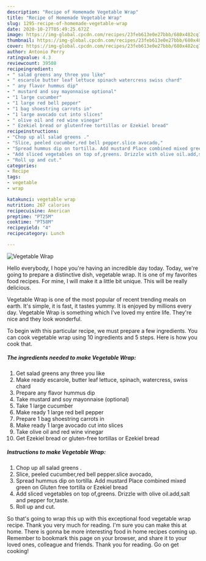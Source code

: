 ```yaml
---
description: "Recipe of Homemade Vegetable Wrap"
title: "Recipe of Homemade Vegetable Wrap"
slug: 1295-recipe-of-homemade-vegetable-wrap
date: 2020-10-27T05:49:25.672Z
image: https://img-global.cpcdn.com/recipes/23feb613e0e27bbb/680x482cq70/vegetable-wrap-recipe-main-photo.jpg
thumbnail: https://img-global.cpcdn.com/recipes/23feb613e0e27bbb/680x482cq70/vegetable-wrap-recipe-main-photo.jpg
cover: https://img-global.cpcdn.com/recipes/23feb613e0e27bbb/680x482cq70/vegetable-wrap-recipe-main-photo.jpg
author: Antonio Perry
ratingvalue: 4.3
reviewcount: 39508
recipeingredient:
- " salad greens any three you like"
- " escarole butter leaf lettuce spinach watercress swiss chard"
- " any flavor hummus dip"
- " mustard and soy mayonnaise optional"
- "1 large cucumber"
- "1 large red bell pepper"
- "1 bag shoestring carrots in"
- "1 large avocado cut into slices"
- " olive oil and red wine vinegar"
- " Ezekiel bread or glutenfree tortillas or Ezekiel bread"
recipeinstructions:
- "Chop up all salad greens ."
- "Slice, peeled cucumber,red bell pepper.slice avocado,"
- "Spread hummus dip on tortilla. Add mustard Place combined mixed green on Gluten free tortilla or Ezekiel bread"
- "Add sliced vegetables on top of,greens. Drizzle with olive oil.add,salt and pepper for,taste."
- "Roll up and cut."
categories:
- Recipe
tags:
- vegetable
- wrap

katakunci: vegetable wrap 
nutrition: 267 calories
recipecuisine: American
preptime: "PT25M"
cooktime: "PT58M"
recipeyield: "4"
recipecategory: Lunch

---
```



![Vegetable Wrap](https://img-global.cpcdn.com/recipes/23feb613e0e27bbb/680x482cq70/vegetable-wrap-recipe-main-photo.jpg)

Hello everybody, I hope you're having an incredible day today. Today, we're going to prepare a distinctive dish, vegetable wrap. It is one of my favorites food recipes. For mine, I will make it a little bit unique. This will be really delicious.

Vegetable Wrap is one of the most popular of recent trending meals on earth. It's simple, it is fast, it tastes yummy. It is enjoyed by millions every day. Vegetable Wrap is something which I've loved my entire life. They're nice and they look wonderful.




To begin with this particular recipe, we must prepare a few ingredients. You can cook vegetable wrap using 10 ingredients and 5 steps. Here is how you cook that.

<!--inarticleads1-->

##### The ingredients needed to make Vegetable Wrap:

1. Get  salad greens any three you like
1. Make ready  escarole, butter leaf lettuce, spinach, watercress, swiss chard
1. Prepare  any flavor hummus dip
1. Take  mustard and soy mayonnaise (optional)
1. Take 1 large cucumber
1. Make ready 1 large red bell pepper
1. Prepare 1 bag shoestring carrots in
1. Make ready 1 large avocado cut into slices
1. Take  olive oil and red wine vinegar
1. Get  Ezekiel bread or gluten-free tortillas or Ezekiel bread




<!--inarticleads2-->

##### Instructions to make Vegetable Wrap:

1. Chop up all salad greens .
1. Slice, peeled cucumber,red bell pepper.slice avocado,
1. Spread hummus dip on tortilla. Add mustard Place combined mixed green on Gluten free tortilla or Ezekiel bread
1. Add sliced vegetables on top of,greens. Drizzle with olive oil.add,salt and pepper for,taste.
1. Roll up and cut.




So that's going to wrap this up with this exceptional food vegetable wrap recipe. Thank you very much for reading. I'm sure you can make this at home. There is gonna be more interesting food in home recipes coming up. Remember to bookmark this page on your browser, and share it to your loved ones, colleague and friends. Thank you for reading. Go on get cooking!
